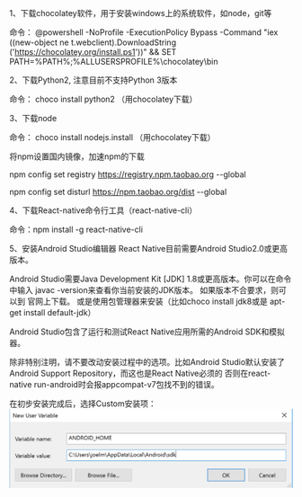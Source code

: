 1、下载chocolatey软件，用于安装windows上的系统软件，如node，git等 

  命令： 
    @powershell -NoProfile -ExecutionPolicy Bypass -Command "iex ((new-object ne   t.webclient).DownloadString
    ('https://chocolatey.org/install.ps1'))" && SET PATH=%PATH%;%ALLUSERSPROFILE%\chocolatey\bin
	 
2、下载Python2,  注意目前不支持Python 3版本

  命令： choco install python2 （用chocolatey下载）

3、下载node

   命令： choco install nodejs.install  （用chocolatey下载）
   
   将npm设置国内镜像，加速npm的下载
   
   npm config set registry https://registry.npm.taobao.org --global
   
   npm config set disturl https://npm.taobao.org/dist --global
   
4、下载React-native命令行工具（react-native-cli）

   命令：npm install -g react-native-cli
   
5、安装Android Studio编辑器  React Native目前需要Android Studio2.0或更高版本。

   Android Studio需要Java Development Kit [JDK] 1.8或更高版本。你可以在命令中输入 javac -version来查看你当前安装的JDK版本。
   如果版本不合要求，则可以到 官网上下载。 或是使用包管理器来安装（比如choco install jdk8或是 apt-get install default-jdk）
   
   Android Studio包含了运行和测试React Native应用所需的Android SDK和模拟器。
   
   除非特别注明，请不要改动安装过程中的选项。比如Android Studio默认安装了 Android Support Repository，而这也是React Native必须的
   否则在react-native run-android时会报appcompat-v7包找不到的错误。
   
   在初步安装完成后，选择Custom安装项：
   ![image](https://github.com/mingmingYu1/first-react-native-App-step/blob/master/images/react-native-android-sdk-environment-variable-windows.png)
